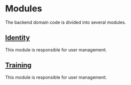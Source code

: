 # Modules

The backend domain code is divided into several modules.

## [Identity](./identity.md)
This module is responsible for user management.

## [Training](./training.md)
This module is responsible for user management.
